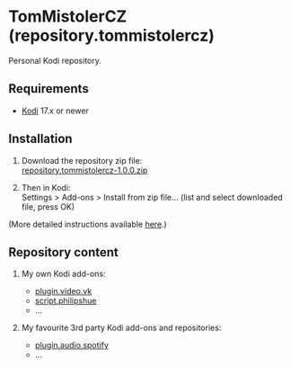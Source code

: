 # TomMistolerCZ (repository.tommistolercz)

Personal Kodi repository.

## Requirements

- [Kodi](https://kodi.tv) 17.x or newer<br>

## Installation

1. Download the repository zip file:<br>
   [repository.tommistolercz-1.0.0.zip](http://github.com/tommistolercz/repository.tommistolercz/archive/repository.tommistolercz-1.0.0.zip)

2. Then in Kodi:<br>
    Settings > Add-ons > Install from zip file... (list and select downloaded file, press OK)
    
(More detailed instructions available [here](https://kodi.wiki/view/HOW-TO:Install_add-ons_from_zip_files).)

## Repository content

1. My own Kodi add-ons:

    - [plugin.video.vk](https://github.com/tommistolercz/plugin.video.vk)
    - [script.philipshue](https://github.com/tommistolercz/script.philipshue)
    - ...

2. My favourite 3rd party Kodi add-ons and repositories:

    - [plugin.audio.spotify](https://github.com/marcelveldt/plugin.audio.spotify)
    - ...

<!--3. My custom Kodi userdata files:-->
